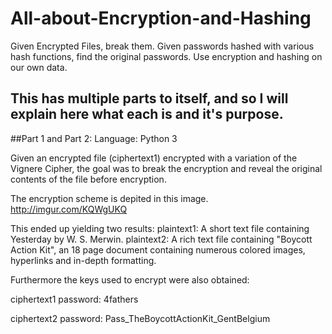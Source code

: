 # All-about-Encryption-and-Hashing
Given Encrypted Files, break them. Given passwords hashed with various hash functions, find the original passwords. Use encryption and hashing on our own data.

## This has multiple parts to itself, and so I will explain here what each is and it's purpose.

##Part 1 and Part 2:
Language: Python 3

Given an encrypted file (ciphertext1) encrypted with a variation of the Vignere Cipher, the goal was to break the encryption and reveal the original contents of the file before encryption.

The encryption scheme is depited in this image.
http://imgur.com/KQWgUKQ

This ended up yielding two results:
plaintext1: A short text file containing Yesterday by W. S. Merwin.
plaintext2: A rich text file containing "Boycott Action Kit", an 18 page document containing numerous colored images, hyperlinks and in-depth formatting.

Furthermore the keys used to encrypt were also obtained:

ciphertext1 password: 4fathers

ciphertext2 password: Pass_TheBoycottActionKit_GentBelgium
